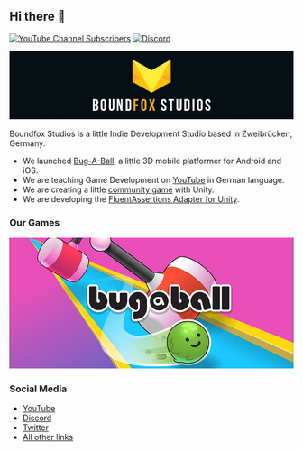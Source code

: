 ## Hi there 👋

[![YouTube Channel Subscribers](https://img.shields.io/youtube/channel/subscribers/UCf54CbMEHpI3fXE-SwMg0Ug?style=social)][1] [![Discord](https://img.shields.io/discord/454361389935493124?logo=discord&logoColor=white)][2]

![Boundfox Studios](https://raw.githubusercontent.com/BoundfoxStudios/.github/main/profile/boundfoxstudios.png)

Boundfox Studios is a little Indie Development Studio based in Zweibrücken, Germany.

* We launched [Bug-A-Ball](https://bugaball.com), a little 3D mobile platformer for Android and iOS. 
* We are teaching Game Development on [YouTube][1] in German language.
* We are creating a little [community game](https://github.com/boundfoxstudios/community-project) with Unity.
* We are developing the [FluentAssertions Adapter for Unity](https://github.com/BoundfoxStudios/fluentassertions-unity).

### Our Games

[![Bug-A-Ball](https://raw.githubusercontent.com/BoundfoxStudios/.github/main/profile/bug-a-ball.png)](https://bugaball.com)

### Social Media

* [YouTube][1]
* [Discord][2]
* [Twitter](https://twitter.com/boundfoxstudios)
* [All other links](https://boundfoxstudios.com/socials/)

<!-- Reference Links -->

[1]: https://youtube.com/c/boundfox
[2]: https://discord.gg/tHqNzMT